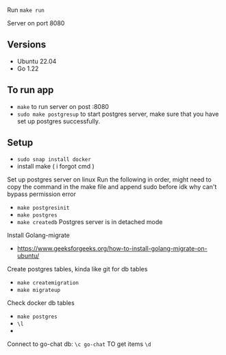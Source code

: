Run `make run`

Server on port 8080

## Versions
- Ubuntu 22.04
- Go 1.22

## To run app
- `make` to run server on post :8080
- `sudo make postgresup` to start postgres server, make sure that you have set up postgres successfully.

## Setup
- `sudo snap install docker`
- install make ( i forgot cmd )


Set up postgres server on linux
Run the following in order, might need to copy the command in the make file and append sudo before idk why can't bypass permission error
- `make postgresinit`
- `make postgres`
- `make createdb` 
Postgres server is in detached mode

Install Golang-migrate
- https://www.geeksforgeeks.org/how-to-install-golang-migrate-on-ubuntu/

Create postgres tables, kinda like git for db tables
- `make createmigration`
- `make migrateup`


Check docker db tables
- `make postgres`
- `\l`
- 
Connect to go-chat db: `\c go-chat`
TO get items `\d`
